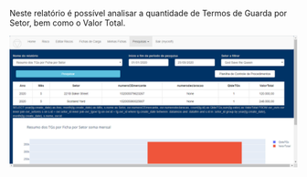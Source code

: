 Neste relatório é possível analisar a quantidade de Termos de Guarda 
por Setor, bem como o Valor Total.

![Relatorio Gerencial](../images/RLk1.png)